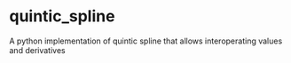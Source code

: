# quintic_spline
A python implementation of quintic spline that allows interoperating values and derivatives
